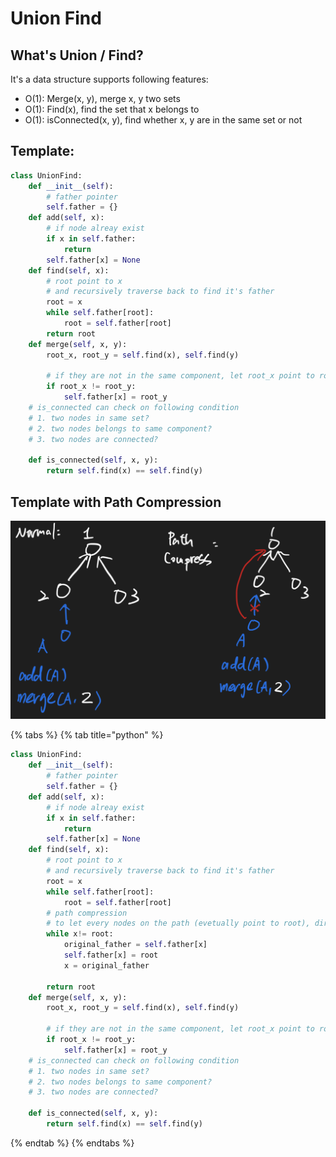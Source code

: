 # Union Find

## What's Union / Find?

It's a data structure supports following features:

* O\(1\): Merge\(x, y\), merge x, y two sets
* O\(1\): Find\(x\), find the set that x belongs to
* O\(1\): isConnected\(x, y\), find whether x, y are in the same set or not

## Template:

```python
class UnionFind:
    def __init__(self):
        # father pointer
        self.father = {}
    def add(self, x):
        # if node alreay exist
        if x in self.father:
            return 
        self.father[x] = None
    def find(self, x):
        # root point to x
        # and recursively traverse back to find it's father 
        root = x
        while self.father[root]:
            root = self.father[root]
        return root
    def merge(self, x, y):
        root_x, root_y = self.find(x), self.find(y)
        
        # if they are not in the same component, let root_x point to root_y
        if root_x != root_y:
            self.father[x] = root_y
    # is_connected can check on following condition
    # 1. two nodes in same set?
    # 2. two nodes belongs to same component?
    # 3. two nodes are connected?
    
    def is_connected(self, x, y):
        return self.find(x) == self.find(y)
```

## Template with Path Compression

![](../../.gitbook/assets/screen-shot-2021-06-09-at-1.22.07-pm.png)



{% tabs %}
{% tab title="python" %}
```python
class UnionFind:
    def __init__(self):
        # father pointer
        self.father = {}
    def add(self, x):
        # if node alreay exist
        if x in self.father:
            return 
        self.father[x] = None
    def find(self, x):
        # root point to x
        # and recursively traverse back to find it's father 
        root = x
        while self.father[root]:
            root = self.father[root]
        # path compression
        # to let every nodes on the path (evetually point to root), directly point to root instead
        while x!= root:
            original_father = self.father[x]
            self.father[x] = root
            x = original_father

        return root
    def merge(self, x, y):
        root_x, root_y = self.find(x), self.find(y)
        
        # if they are not in the same component, let root_x point to root_y
        if root_x != root_y:
            self.father[x] = root_y
    # is_connected can check on following condition
    # 1. two nodes in same set?
    # 2. two nodes belongs to same component?
    # 3. two nodes are connected?
    
    def is_connected(self, x, y):
        return self.find(x) == self.find(y)
```
{% endtab %}
{% endtabs %}



